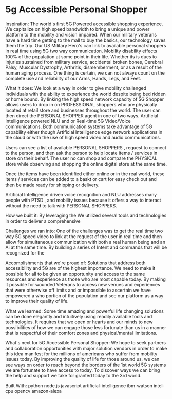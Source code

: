 # 5g Accessible Personal Shopper

Inspiration:
The world's first 5G Powered accessible shopping experience. We capitalize on high speed bandwidth to bring a unique and power platform to the mobility and vision impaired. When our military veterans have a hard time getting to the mall to buy the basics, our technology saves them the trip. Our US Military Hero's can link to available personal shoppers in real time using 5G two way communication. Mobility disability effects 100% of the population at some point in their life. Whether its is dues to injuries sustained from military service, accidental broken bones, Cerebral Palsy, Muscular Dystrophy, Arthritis, dismemberment, or as a result of the human aging process. One thing is certain, we can not always count on the complete use and reliability of our Arms, Hands, Legs, and Feet.

What it does:
We look at a way in order to give mobility challenged individuals with the ability to experience the world despite being bed ridden or home bound. By linking the high speed network capacity of 5G Shopper allows users to drop in on PROFESSIONAL shoppers who are physically located at retail store and businesses throughout the world.
The user can then direct the PERSONAL SHOPPER agent in one of two ways. Artificial Intelligence powered NLU and or Real-time 5G Video/Voice communications. Both communication systems take advantage of 5G capability either though Artificial Intelligence edge network applications in the cloud or with the use of high speed video and audio communications.

Users can see a list of available PERSONAL SHOPPERS , request to connect to the person, and then ask the person to help locate items / services in store on their behalf. The user no can shop and compare the PHYSICAL store while observing and shopping the online digital store at the same time.

Once the items have been identified either online or in the real world, these items / services can be added to a baskt or cart for easy check out and then be made ready for shipping or delivery.

Artificial Intelligence driven voice recognition and NLU addresses many people with PTSD , and mobility issues because it offers a way to interact without the need to talk with PERSONAL SHOPPERS.

How we built it:
By leveraging the We utilized several tools and technologies in order to deliver a comprehensive

Challenges we ran into:
One of the challenges was to get the real time two way 5G speed video to link at the request of the user in real time and then allow for simultaneous communication with both a real human being and an Ai at the same time. By building a series of Intent and commands that will be recognized for the

Accomplishments that we're proud of:
Solutions that address both accessibility and 5G are of the highest importance. We need to make it possible for all to be given an opportunity and access to the same resources and experience as those who are most capable today. By making it possible for wounded Veterans to access new venues and experiences that were otherwise off limits and or impossible to ascertain we have empowered a who portion of the population and see our platform as a way to improve their quality of life.

What we learned:
Some time amazing and powerful life changing solutions can be done elegantly and intuitively using readily available tools and technologies. It requires that we open or hearts and our minds to new possibilities of how we can engage those less fortunate than us in a manner that is respectful of their comfort zones and physical/mental limitations.

What's next for 5G Accessible Personal Shopper:
We hope to seek partners and collaboration opportunities with major solution vendors in order to make this idea manifest for the millions of americans who suffer from mobility issues today. By improving the quality of life for those around us, we can see ways on order to reach beyond the borders of the 1st world 5G systems we are fortunate to have access to today. To discover ways we can bring the help and support we take for granted today to the 3rd world.

Built With:
python
node.js
javascript
artificial-intelligence
ibm-watson
intel-cpu
opencv
amazon-alexa
